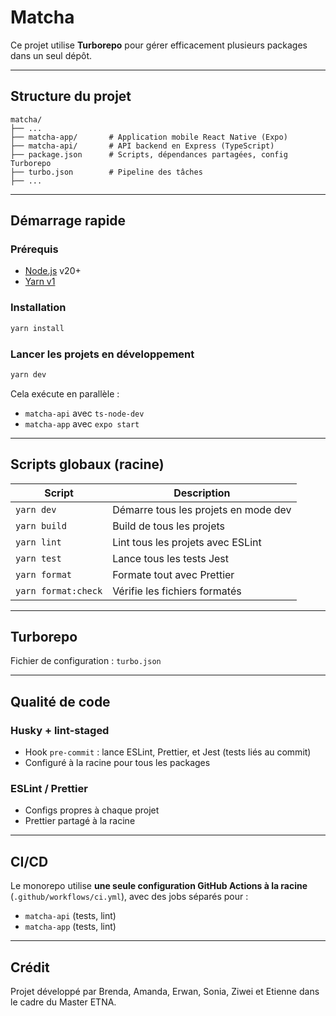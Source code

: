 # Matcha

Ce projet utilise **Turborepo** pour gérer efficacement plusieurs packages dans un seul dépôt.

---

## Structure du projet

```
matcha/
├── ...
├── matcha-app/       # Application mobile React Native (Expo)
├── matcha-api/       # API backend en Express (TypeScript)
├── package.json      # Scripts, dépendances partagées, config Turborepo
├── turbo.json        # Pipeline des tâches
├── ...
```

---

## Démarrage rapide

### Prérequis

- [Node.js](https://nodejs.org) v20+
- [Yarn v1](https://classic.yarnpkg.com/lang/en/)

### Installation

```bash
yarn install
```

### Lancer les projets en développement

```bash
yarn dev
```

Cela exécute en parallèle :

- `matcha-api` avec `ts-node-dev`
- `matcha-app` avec `expo start`

---

## Scripts globaux (racine)

| Script              | Description                          |
| ------------------- | ------------------------------------ |
| `yarn dev`          | Démarre tous les projets en mode dev |
| `yarn build`        | Build de tous les projets            |
| `yarn lint`         | Lint tous les projets avec ESLint    |
| `yarn test`         | Lance tous les tests Jest            |
| `yarn format`       | Formate tout avec Prettier           |
| `yarn format:check` | Vérifie les fichiers formatés        |

---

## Turborepo

Fichier de configuration : `turbo.json`

---

## Qualité de code

### Husky + lint-staged

- Hook `pre-commit` : lance ESLint, Prettier, et Jest (tests liés au commit)
- Configuré à la racine pour tous les packages

### ESLint / Prettier

- Configs propres à chaque projet
- Prettier partagé à la racine

---

## CI/CD

Le monorepo utilise **une seule configuration GitHub Actions à la racine** (`.github/workflows/ci.yml`), avec des jobs séparés pour :

- `matcha-api` (tests, lint)
- `matcha-app` (tests, lint)

---

## Crédit

Projet développé par Brenda, Amanda, Erwan, Sonia, Ziwei et Etienne dans le cadre du Master ETNA.